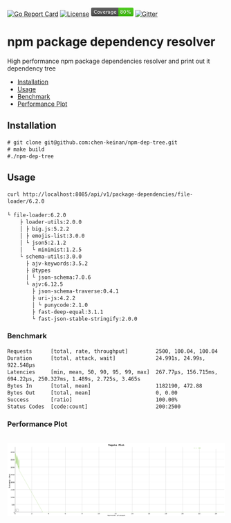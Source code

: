 [![Go Report Card](https://goreportcard.com/badge/github.com/chen-keinan/npm-dep-tree)](https://goreportcard.com/report/github.com/chen-keinan/npm-dep-tree)
[![License](https://img.shields.io/badge/License-Apache%202.0-blue.svg)](https://github.com/chen-keinan/beacon/blob/main/LICENSE)
<img src="./pkg/images/coverage_badge.png" alt="test coverage badge">
[![Gitter](https://badges.gitter.im/beacon-sec/community.svg)](https://gitter.im/beacon-sec/community?utm_source=badge&utm_medium=badge&utm_campaign=pr-badge)

# npm package dependency resolver

High performance npm package dependencies resolver and print out it dependency tree

* [Installation](#installation)
* [Usage](#Usage)
* [Benchmark](#benchmark)
* [Performance Plot](#performance-plot)

## Installation

```
# git clone git@github.com:chen-keinan/npm-dep-tree.git
# make build
#./npm-dep-tree
```

## Usage

```
curl http://localhost:8085/api/v1/package-dependencies/file-loader/6.2.0

└ file-loader:6.2.0
    ├ loader-utils:2.0.0
    │ ├ big.js:5.2.2
    │ ├ emojis-list:3.0.0
    │ └ json5:2.1.2
    │   └ minimist:1.2.5
    └ schema-utils:3.0.0
      ├ ajv-keywords:3.5.2
      ├ @types
      │ └ json-schema:7.0.6
      └ ajv:6.12.5
        ├ json-schema-traverse:0.4.1
        ├ uri-js:4.2.2
        │ └ punycode:2.1.0
        ├ fast-deep-equal:3.1.1
        └ fast-json-stable-stringify:2.0.0
```

### Benchmark

```
Requests      [total, rate, throughput]         2500, 100.04, 100.04
Duration      [total, attack, wait]             24.991s, 24.99s, 922.548µs
Latencies     [min, mean, 50, 90, 95, 99, max]  267.77µs, 156.715ms, 694.22µs, 250.327ms, 1.489s, 2.725s, 3.465s
Bytes In      [total, mean]                     1182190, 472.88
Bytes Out     [total, mean]                     0, 0.00
Success       [ratio]                           100.00%
Status Codes  [code:count]                      200:2500
```

### Performance Plot

<br><img src="./pkg/images/vegeta_plot.png" width="800" alt="vegeta performance plot"><br>
